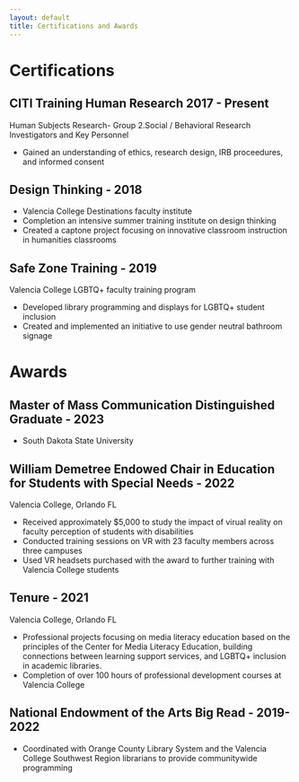```yaml
---
layout: default
title: Certifications and Awards
---
```


# Certifications

## CITI Training Human Research 2017 - Present
Human Subjects Research- Group 2.Social / Behavioral Research Investigators and Key Personnel
* Gained an understanding of ethics, research design, IRB proceedures, and informed consent

## Design Thinking - 2018
* Valencia College Destinations faculty institute
* Completion an intensive summer training institute on design thinking
* Created a captone project focusing on innovative classroom instruction in humanities classrooms

## Safe Zone Training - 2019
Valencia College LGBTQ+ faculty training program
* Developed library programming and displays for LGBTQ+ student inclusion
* Created and implemented an initiative to use gender neutral bathroom signage

# Awards

## Master of Mass Communication Distinguished Graduate - 2023
* South Dakota State University

## William Demetree Endowed Chair in Education for Students with Special Needs - 2022
Valencia College, Orlando FL
* Received approximately $5,000 to study the impact of virual reality on faculty perception of students with disabilities
* Conducted training sessions on VR with 23 faculty members across three campuses
* Used VR headsets purchased with the award to further training with Valencia College students

## Tenure - 2021
Valencia College, Orlando FL
* Professional projects focusing on media literacy education based on the principles of the Center for Media Literacy Education, building connections between learning support services, and LGBTQ+ inclusion in academic libraries. 
* Completion of over 100 hours of professional development courses at Valencia College

##  National Endowment of the Arts Big Read - 2019-2022
* Coordinated with Orange County Library System and the Valencia College Southwest Region librarians to provide communitywide programming 